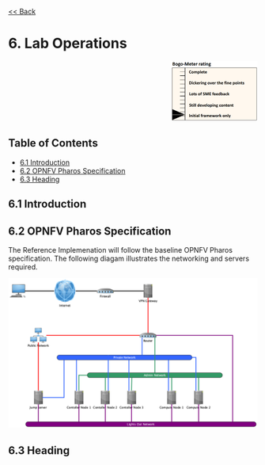 [<< Back](../)

# 6. Lab Operations
<p align="right"><img src="../figures/bogo_ifo.png" alt="scope" title="Scope" width="35%"/></p>

## Table of Contents
* [6.1 Introduction](#6.1)
* [6.2 OPNFV Pharos Specification](#6.2)
* [6.3 Heading](#6.3)

<a name="6.1"></a>
## 6.1 Introduction

<a name="6.2"></a>
## 6.2 OPNFV Pharos Specification

The Reference Implemenation will follow the baseline OPNFV Pharos specification.  The following diagam illustrates the networking
and servers required.

<img src="../figures/ch06_lab_tpology.png" title="Lab Topology">


<a name="6.3"></a>
## 6.3 Heading
